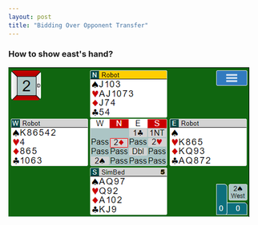```yaml
---
layout: post
title: "Bidding Over Opponent Transfer"
---
```


### How to show east's hand?

<img src="/assets/images/bid_over_oppo_transfer.png">